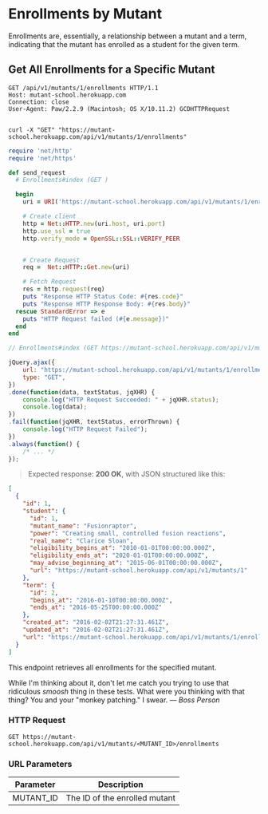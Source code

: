 # Enrollments by Mutant

<aside class="notice">Enrollments are, essentially, a relationship between a mutant and a term, indicating that the mutant has enrolled as a student for the given term.</aside>

## Get All Enrollments for a Specific Mutant

```http
GET /api/v1/mutants/1/enrollments HTTP/1.1
Host: mutant-school.herokuapp.com
Connection: close
User-Agent: Paw/2.2.9 (Macintosh; OS X/10.11.2) GCDHTTPRequest


```

```shell
curl -X "GET" "https://mutant-school.herokuapp.com/api/v1/mutants/1/enrollments"
```

```ruby
require 'net/http'
require 'net/https'

def send_request
  # Enrollments#index (GET )

  begin
    uri = URI('https://mutant-school.herokuapp.com/api/v1/mutants/1/enrollments')

    # Create client
    http = Net::HTTP.new(uri.host, uri.port)
    http.use_ssl = true
    http.verify_mode = OpenSSL::SSL::VERIFY_PEER


    # Create Request
    req =  Net::HTTP::Get.new(uri)

    # Fetch Request
    res = http.request(req)
    puts "Response HTTP Status Code: #{res.code}"
    puts "Response HTTP Response Body: #{res.body}"
  rescue StandardError => e
    puts "HTTP Request failed (#{e.message})"
  end
end
```

```javascript
// Enrollments#index (GET https://mutant-school.herokuapp.com/api/v1/mutants/1/enrollments)

jQuery.ajax({
    url: "https://mutant-school.herokuapp.com/api/v1/mutants/1/enrollments",
    type: "GET",
})
.done(function(data, textStatus, jqXHR) {
    console.log("HTTP Request Succeeded: " + jqXHR.status);
    console.log(data);
})
.fail(function(jqXHR, textStatus, errorThrown) {
    console.log("HTTP Request Failed");
})
.always(function() {
    /* ... */
});
```

> Expected response: **200 OK**, with JSON structured like this:

```json
[
  {
    "id": 1,
    "student": {
      "id": 1,
      "mutant_name": "Fusionraptor",
      "power": "Creating small, controlled fusion reactions",
      "real_name": "Clarice Sloan",
      "eligibility_begins_at": "2010-01-01T00:00:00.000Z",
      "eligibility_ends_at": "2020-01-01T00:00:00.000Z",
      "may_advise_beginning_at": "2015-06-01T00:00:00.000Z",
      "url": "https://mutant-school.herokuapp.com/api/v1/mutants/1"
    },
    "term": {
      "id": 2,
      "begins_at": "2016-01-10T00:00:00.000Z",
      "ends_at": "2016-05-25T00:00:00.000Z"
    },
    "created_at": "2016-02-02T21:27:31.461Z",
    "updated_at": "2016-02-02T21:27:31.461Z",
    "url": "https://mutant-school.herokuapp.com/api/v1/mutants/1/enrollments/1"
  }
]
```

This endpoint retrieves all enrollments for the specified mutant.

<aside class="warning">While I'm thinking about it, don't let me catch you trying to use that ridiculous <em>smoosh</em> thing in these tests. What were you thinking with that thing? You and your "monkey patching." I swear. <em>&mdash; Boss Person</em></aside>

### HTTP Request

`GET https://mutant-school.herokuapp.com/api/v1/mutants/<MUTANT_ID>/enrollments`

### URL Parameters

Parameter | Description
--------- | -----------
MUTANT_ID | The ID of the enrolled mutant
